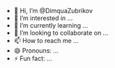 - 👋 Hi, I’m @DimquaZubrikov
- 👀 I’m interested in ...
- 🌱 I’m currently learning ...
- 💞️ I’m looking to collaborate on ...
- 📫 How to reach me ...
- 😄 Pronouns: ...
- ⚡ Fun fact: ...

<!---
DimquaZubrikov/DimquaZubrikov is a ✨ special ✨ repository because its `README.md` (this file) appears on your GitHub profile.
You can click the Preview link to take a look at your changes.
--->
